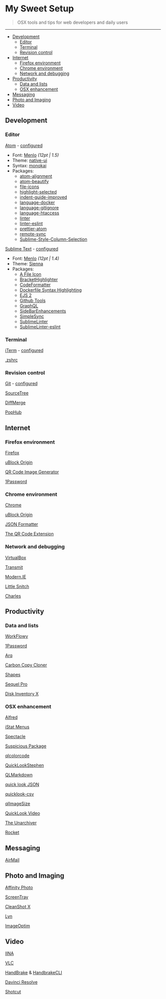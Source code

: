 # My Sweet Setup

> OSX tools and tips for web developers and daily users

---

* [Development](#development)
    * [Editor](#editor)
    * [Terminal](#terminal)
    * [Revision control](#revision-control)
* [Internet](#internet)
    * [Firefox environment](#firefox-environment)
    * [Chrome environment](#chrome-environment)
    * [Network and debugging](#network-and-debugging)
* [Productivity](#productivity)
    * [Data and lists](#data-and-lists)
    * [OSX enhancement](#osx-enhancement)
* [Messaging](#messaging)
* [Photo and Imaging](#photo-and-imaging)
* [Video](#video)

## Development

### Editor

[Atom](https://atom.io/) - [configured](editor/config.cson)

* Font: [Menlo](https://en.wikipedia.org/wiki/Menlo_(typeface)) *(12pt | 1.5)*
* Theme: [native-ui](https://atom.io/packages/native-ui)
* Syntax: [monokai](https://atom.io/packages/monokai)
* Packages:
  * [atom-alignment](https://github.com/Freyskeyd/atom-alignment)
  * [atom-beautify](https://atom.io/packages/atom-beautify)
  * [file-icons](https://atom.io/packages/file-icons)
  * [highlight-selected](https://atom.io/packages/highlight-selected)
  * [indent-guide-improved](https://atom.io/packages/indent-guide-improved)
  * [language-docker](https://github.com/jagregory/language-docker)
  * [language-gitignore](https://atom.io/packages/language-gitignore)
  * [language-htaccess](https://atom.io/packages/language-htaccess)
  * [linter](https://atom.io/packages/linter)
  * [linter-eslint](https://atom.io/packages/linter-eslint)
  * [prettier-atom](https://github.com/prettier/prettier-atom)
  * [remote-sync](https://atom.io/packages/remote-sync)
  * [Sublime-Style-Column-Selection](https://atom.io/packages/Sublime-Style-Column-Selection)

[Sublime Text](https://www.sublimetext.com/) - [configured](editor/Preferences.sublime-settings)

* Font: [Menlo](https://en.wikipedia.org/wiki/Menlo_(typeface)) *(12pt | 1.4)*
* Theme: [Sienna](https://packagecontrol.io/packages/Theme%20-%20Sienna)
* Packages:
   * [A File Icon](https://packagecontrol.io/packages/A%20File%20Icon)
   * [BracketHighlighter](https://packagecontrol.io/packages/BracketHighlighter)
   * [CodeFormatter](https://packagecontrol.io/packages/CodeFormatter)
   * [Dockerfile Syntax Highlighting](https://packagecontrol.io/packages/Dockerfile%20Syntax%20Highlighting)
   * [EJS 2](https://packagecontrol.io/packages/EJS%202)
   * [Github Tools](https://packagecontrol.io/packages/Github%20Tools)
   * [GraphQL](https://packagecontrol.io/packages/GraphQL)
   * [SideBarEnhancements](https://packagecontrol.io/packages/SideBarEnhancements)
   * [SimpleSync](https://packagecontrol.io/packages/SimpleSync)
   * [SublimeLinter](https://packagecontrol.io/packages/SublimeLinter)
   * [SublimeLinter-eslint](https://packagecontrol.io/packages/SublimeLinter-eslint)
   
### Terminal

[iTerm](https://www.iterm2.com) - [configured](shell/com.googlecode.iterm2.plist)

[.zshrc](shell/.zshrc)

### Revision control

[Git](http://git-scm.com/downloads) - [configured](git)

[SourceTree](http://www.sourcetreeapp.com/)

[DiffMerge](https://sourcegear.com/diffmerge/downloads.php)

[PopHub](http://questbe.at/pophub/)

## Internet

### Firefox environment

[Firefox](https://www.mozilla.org/en-US/firefox/new/)

[uBlock Origin](https://addons.mozilla.org/en-US/firefox/addon/ublock-origin/)

[QR Code Image Generator](https://addons.mozilla.org/en-US/firefox/addon/qr-code-image-generator/)

[1Password](https://1password.com/browsers/firefox/)

### Chrome environment

[Chrome](https://www.google.fr/chrome/browser/)

[uBlock Origin](https://github.com/gorhill/uBlock)

[JSON Formatter](https://github.com/callumlocke/json-formatter)

[The QR Code Extension](https://chrome.google.com/webstore/detail/the-qr-code-extension/oijdcdmnjjgnnhgljmhkjlablaejfeeb)

### Network and debugging

[VirtualBox](https://www.virtualbox.org/wiki/Downloads)

[Transmit](http://panic.com/transmit/)

[Modern.IE](https://www.modern.ie/fr-fr/virtualization-tools)

[Little Snitch](https://www.obdev.at/products/littlesnitch/index.html)

[Charles](https://www.charlesproxy.com/)

## Productivity

### Data and lists

[WorkFlowy](https://workflowy.com/)

[1Password](https://agilebits.com/onepassword)

[Arq](https://www.arqbackup.com)

[Carbon Copy Cloner](http://bombich.com/)

[Shapes](http://shapesapp.com)

[Sequel Pro](http://www.sequelpro.com/)

[Disk Inventory X](http://www.derlien.com/)

### OSX enhancement

[Alfred](http://www.alfredapp.com/)

[iStat Menus](http://bjango.com/mac/istatmenus/)

[Spectacle](http://spectacleapp.com)

[Suspicious Package](http://www.mothersruin.com/software/SuspiciousPackage)

[qlcolorcode](https://code.google.com/p/qlcolorcode/)

[QuickLookStephen](http://whomwah.github.io/qlstephen/)

[QLMarkdown](https://github.com/toland/qlmarkdown)

[quick look JSON](http://www.sagtau.com/quicklookjson.html)

[quicklook-csv](https://github.com/p2/quicklook-csv)

[qlImageSize](https://github.com/Nyx0uf/qlImageSize)

[QuickLook Video](https://github.com/Marginal/QLVideo)

[The Unarchiver](http://unarchiver.c3.cx/unarchiver)

[Rocket](https://matthewpalmer.net/rocket/)

## Messaging

[AirMail](http://airmailapp.com/)

## Photo and Imaging

[Affinity Photo](https://affinity.serif.com/en-gb/photo/)

[ScreenTray](https://screentray.com/)

[CleanShot X](https://cleanshot.com/)

[Lyn](http://www.lynapp.com/)

[ImageOptim](https://imageoptim.com/)

## Video

[IINA](https://lhc70000.github.io/iina/)

[VLC](https://www.videolan.org/vlc/)

[HandBrake](https://handbrake.fr/) & [HandbrakeCLI](https://trac.handbrake.fr/wiki/CLIGuide)

[Davinci Resolve](https://www.blackmagicdesign.com/products/davinciresolve/)

[Shotcut](http://shotcut.org/)
